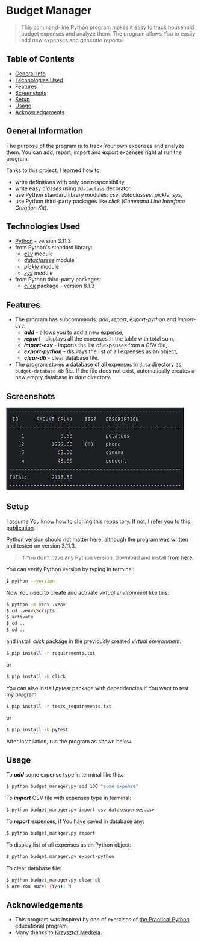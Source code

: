 # Budget Manager
> This command-line Python program makes it easy to track household budget expenses and analyze them. 
> The program allows You to easily add new expenses and generate reports.


## Table of Contents
* [General Info](#general-information)
* [Technologies Used](#technologies-used)
* [Features](#features)
* [Screenshots](#screenshots)
* [Setup](#setup)
* [Usage](#usage)
* [Acknowledgements](#acknowledgements)


## General Information
The purpose of the program is to track Your own expenses and analyze them. 
You can add, report, import and export expenses right at run the program.

Tanks to this project, I learned how to:
- write definitions with only one responsibility,
- write easy _classes_ using `@dataclass` decorator,
- use Python standard library modules: _csv_, _dataclasses_, _pickle_, _sys_,
- use Python third-party packages like _click_ (_Command Line Interface Creation Kit_).


## Technologies Used
- [Python](https://www.python.org/) - version 3.11.3
- from Python's standard library:
  - [_csv_](https://docs.python.org/3/library/csv.html) module
  - [_dataclasses_](https://docs.python.org/3/library/dataclasses.html) module
  - [_pickle_](https://docs.python.org/3/library/pickle.html) module
  - [_sys_](https://docs.python.org/3/library/sys.html) module
- from Python third-party packages:
  - [_click_](https://pypi.org/project/click/) package - version 8.1.3


## Features
- The program has subcommands: _add_, _report_, _export-python_ and _import-csv_:
  - _**add**_ - allows you to add a new expense,
  - _**report**_ - displays all the expenses in the table with total sum,
  - _**import-csv**_ - imports the list of expenses from a CSV file,
  - _**export-python**_ - displays the list of all expenses as an object,
  - _**clear-db**_ - clear database file.
- The program stores a database of all expenses in `data` directory as `budget-database.db` file. 
If the file does not exist, automatically creates a new empty database in _data_ directory.


## Screenshots
![Example screenshot](./img/screenshot.png)


## Setup
I assume You know how to cloning this repository. If not, I refer you to 
[this publication](https://docs.github.com/en/repositories/creating-and-managing-repositories/cloning-a-repository).

Python version should not matter here, although the program was written and tested on version 3.11.3. 

> If You don't have any Python version, download and install [from here](https://www.python.org/).

You can verify Python version by typing in terminal:
```bash
$ python --version
```

Now You need to create and activate _virtual environment_ like this:
```bash
$ python -m venv .venv
$ cd .venv\Scripts
$ activate
$ cd ..
$ cd ..
```
and install _click_ package in the previously created _virtual environment_:
``` bash
$ pip install -r requirements.txt
```
or
``` bash
$ pip install -U click
```
You can also install _pytest_ package with dependencies if You want to test my program:
``` bash
$ pip install -r tests_requirements.txt
```
or
``` bash
$ pip install -U pytest
```

After installation, run the program as shown below.


## Usage
To _**add**_ some expense type in terminal like this:
```bash
$ python budget_manager.py add 100 "some expense"
```

To _**import**_ CSV file with expenses type in terminal:
```bash
$ python budget_manager.py import-csv data\expenses.csv
```

To _**report**_ expenses, if You have saved in database any:
```bash
$ python budget_manager.py report
```

To display list of all expenses as an Python object:
```bash
$ python budget_manager.py export-python
```

To clear database file:
```bash
$ python budget_manager.py clear-db
$ Are You sure? (Y/N): N
```


## Acknowledgements
- This program was inspired by one of exercises of
[the Practical Python](https://praktycznypython.pl/) educational program.
- Many thanks to [Krzysztof Mędrela](https://medrela.com/).
